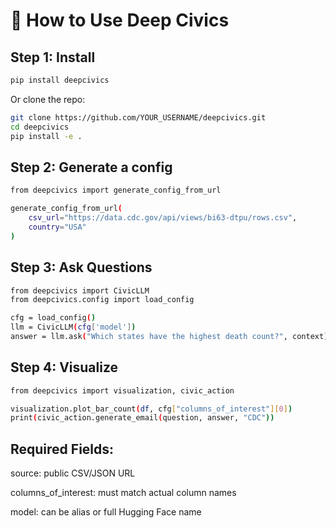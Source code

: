 
# 📖 How to Use Deep Civics

## Step 1: Install

```bash
pip install deepcivics

```

Or clone the repo:


```bash
git clone https://github.com/YOUR_USERNAME/deepcivics.git
cd deepcivics
pip install -e .

```

## Step 2: Generate a config
```bash
from deepcivics import generate_config_from_url

generate_config_from_url(
    csv_url="https://data.cdc.gov/api/views/bi63-dtpu/rows.csv",
    country="USA"
)
```

## Step 3: Ask Questions

```bash
from deepcivics import CivicLLM
from deepcivics.config import load_config

cfg = load_config()
llm = CivicLLM(cfg['model'])
answer = llm.ask("Which states have the highest death count?", context)
```


## Step 4: Visualize 

```bash
from deepcivics import visualization, civic_action

visualization.plot_bar_count(df, cfg["columns_of_interest"][0])
print(civic_action.generate_email(question, answer, "CDC"))
```

## Required Fields:

source: public CSV/JSON URL

columns_of_interest: must match actual column names

model: can be alias or full Hugging Face name



